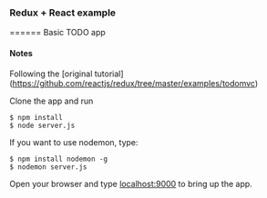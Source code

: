 ### Redux + React example
======
Basic TODO app 

#### Notes
Following the [original tutorial] (https://github.com/reactjs/redux/tree/master/examples/todomvc)

Clone the app and run
```
$ npm install
$ node server.js 
```

If you want to use nodemon, type:
```
$ npm install nodemon -g
$ nodemon server.js
```


Open your browser and type [localhost:9000](http://localhost:9000/) to bring up the app. 
